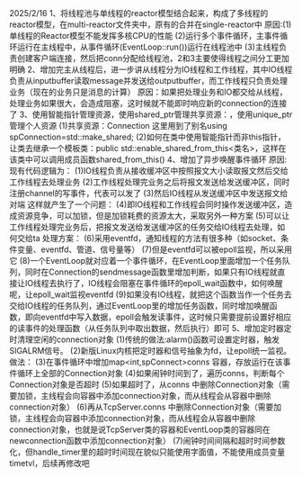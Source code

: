 2025/2/16
1、将线程池与单线程的reactor模型结合起来，构成了多线程的reactor模型，在multi-reactor文件夹中，原有的合并在single-reactor中
原因:(1)单线程的Reactor模型不能发挥多核CPU的性能
     (2)运行多个事件循环，主事件循环运行在主线程中，从事件循环(EventLoop::run())运行在线程池中
     (3)主线程负责创建客户端连接，然后把conn分配给线程池，2和3主要使得线程之间分工更加明确
2、增加完主从线程后，进一步讲从线程分为IO线程和工作线程，其中IO线程负责从inputbuffer读取message并发送给outputbuffer，而工作线程只负责处理业务（现在的业务只是消息的计算）
原因：如果把处理业务和IO都交给从线程，处理业务如果很大，会造成阻塞，这时候就不能即时响应新的connection的连接了
3、使用智能指针管理资源，使用shared_ptr管理共享资源：，使用unique_ptr管理个人资源
(1)共享资源：Connection 这里用到了别名using spConnection=std::make_shared<Connection>;
(2)如何在类中使用智能指针而非this指针，让类去继承一个模板类：public std::enable_shared_from_this<类名>，这样在该类中可以调用成员函数shared_from_this()
4、增加了异步唤醒事件循环
原因:现有代码逻辑为：
(1)IO线程负责从接收缓冲区中按照报文大小读取报文然后交给工作线程去处理业务
(2)工作线程处理完业务之后将报文发送给发送缓冲区，同时注册channel的写事件，代表可以发了
(3)然后IO线程从发送缓冲区中发送报文给对端
这样就产生了一个问题：
(4)即IO线程和工作线程会同时操作发送缓冲区，造成资源竞争，可以加锁，但是加锁耗费的资源太大，采取另外一种方案
(5)可以让工作线程处理完业务后，把报文发送给发送缓冲区的任务交给IO线程去处理，如何交给ta
处理方案：
(6)采用eventfd，通知线程的方法有很多种（如socket、条件变量、eventfd、管道、信号量等）
(7)但是eventfd可以被epoll监视，所以采用它
(8)一个EventLoop就对应着一个事件循环，在EventLoop里面增加一个任务队列，同时在Connection的sendmessage函数里增加判断，如果只有IO线程就直接让IO线程去执行了，IO线程会阻塞在事件循环的epoll_wait函数中，如何唤醒呢，让epoll_wait监视eventfd
(9)如果没有IO线程，就把这个函数当作一个任务去交给IO线程的任务队列，通过EventLoop里的增加任务函数，同时增加唤醒函数，即向eventfd中写入数据，epoll会触发读事件，这时候只需要提前设置好相应的读事件的处理函数（从任务队列中取出数据，然后执行）即可
5、增加定时器定时清理空闲的connection对象
(1)传统的做法:alarm()函数可设置定时器，触发SIGALRM信号。
(2)新版Linux内核把定时器和信号抽象为fd，让epoll统一监视。
做法：
(3)在事件循环中增加map<int,spConnect>conns 容器，存放运行在该事件循环上全部的Connection对象
(4)如果闹钟时间到了，遍历conns，判断每个Connection对象是否超时
(5)如果超时了，从conns 中删除Connection对象（需要加锁，主线程会向容器中添加connection对象，而从线程会从容器中删除connection对象）
(6)再从TcpServer.conns 中删除Connection对象（需要加锁，主线程会向容器中添加connection对象，而从线程会从容器中删除connection对象，也就是说TcpServer类的容器和EventLoop类的容器同在newconnection函数中添加connection对象）
(7)闹钟时间间隔和超时时间参数化，但handle_timer里的超时时间现在貌似只能使用字面值，不能使用成员变量timetvl，后续再修改吧